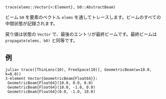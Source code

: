 ```
trace(elems::Vector{<:Element}, b0::AbstractBeam)
```

ビーム `b0` を要素のベクトル `elems` を通してトレースします。ビームのすべての中間状態が記録されます。

戻り値は状態の `Vector` で、最後のエントリが最終ビームです。最終ビームは `propagate(elems, b0)` と同等です。

## 例

```jldoctest
julia> trace([ThinLens(10), FreeSpace(10)], GeometricBeam(w=10.0, k=0.0))
3-element Vector{GeometricBeam{Float64}}:
 GeometricBeam{Float64}(10.0, 0.0, 0.0)
 GeometricBeam{Float64}(10.0, -1.0, 0.0)
 GeometricBeam{Float64}(0.0, -1.0, 10.0)
```
